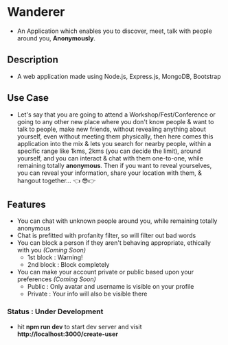 # Wanderer
* An Application which enables you to discover, meet, talk with people around you, **Anonymously**.

## Description
* A web application made using Node.js, Express.js, MongoDB, Bootstrap

## Use Case
* Let's say that you are going to attend a Workshop/Fest/Conference or going to any other new place where you don't know people & want to talk to people, make new friends, without revealing anything about yourself, even without meeting them physically, then here comes this application into the mix & lets you search for nearby people, within a specific range like 1kms, 2kms (you can decide the limit), around yourself, and you can interact & chat with them one-to-one, while remaining totally **anonymous**. Then if you want to reveal yourselves, you can reveal your information, share your location with them, & hangout together... 👈 😎👉

## Features
* You can chat with unknown people around you, while remaining totally anonymous
* Chat is prefitted with profanity filter, so will filter out bad words
* You can block a person if they aren't behaving appropriate, ethically with you *(Coming Soon)*
    * 1st block : Warning!
    * 2nd block : Block completely
* You can make your account private or public based upon your preferences *(Coming Soon)*
    * Public : Only avatar and username is visible on your profile
    * Private : Your info will also be visible there

### Status : Under Development
* hit **npm run dev** to start dev server and visit **http://localhost:3000/create-user**
